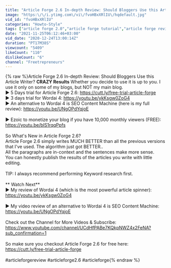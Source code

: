 ```yaml
---
title: "Article Forge 2.6 In-depth Review: Should Bloggers Use this Article Writer? **CRAZY Results**"
image: "https:\/\/i.ytimg.com\/vi\/fvoHBxXRlIU\/hqdefault.jpg"
vid_id: "fvoHBxXRlIU"
categories: "Howto-Style"
tags: ["article forge 2.0","article forge tutorial","article forge review"]
date: "2021-11-25T06:12:46+03:00"
vid_date: "2020-12-24T13:00:14Z"
duration: "PT17M38S"
viewcount: "5409"
likeCount: "110"
dislikeCount: "6"
channel: "Freetrepreneurs"
---
```

{% raw %}Article Forge 2.6 In-depth Review: Should Bloggers Use this Article Writer? **CRAZY Results**  Whether you decide to use it is up to you. I use it only on some of my blogs, but NOT my main blog.<br />▶  5 Days trial for Article Forge 2.6: <a rel="nofollow" target="blank" href="https://cutt.ly/free-trial-article-forge">https://cutt.ly/free-trial-article-forge</a><br />▶  3 days trial for Wordai 4: <a rel="nofollow" target="blank" href="https://youtu.be/ykKsgw0ZoG4">https://youtu.be/ykKsgw0ZoG4</a><br />▶ An alternative to Wordai 4 is SEO Content Machine (here is my full review): <a rel="nofollow" target="blank" href="https://youtu.be/UNgOPdYqjoE">https://youtu.be/UNgOPdYqjoE</a><br /><br />▶ Ezoic to monetize your blog if you have 10,000 monthly viewers (FREE): <a rel="nofollow" target="blank" href="https://youtu.be/blS1rqqPpfs">https://youtu.be/blS1rqqPpfs</a> <br /><br />So What's New in Article Forge 2.6?<br />Article Forge 2.6 simply writes MUCH BETTER than all the previous versions that I've used. The algorithm just got BETTER.. <br />All the paragraphs are in-context and the sentences make more sense.<br />You can honestly publish the results of the articles you write with little editing.<br /><br />TIP: I always recommend performing Keyword research first.<br /><br />** Watch Next**<br />▶  My review of Wordai 4 (which is the most powerful article spinner): <a rel="nofollow" target="blank" href="https://youtu.be/ykKsgw0ZoG4">https://youtu.be/ykKsgw0ZoG4</a><br /><br />▶ My video review of an alternative to Wordai 4 is SEO Content Machine: <a rel="nofollow" target="blank" href="https://youtu.be/UNgOPdYqjoE">https://youtu.be/UNgOPdYqjoE</a><br /><br />Check out the Channel for More Videos &amp; Subscribe: <a rel="nofollow" target="blank" href="https://www.youtube.com/channel/UCdHfPABe7KQkpNWZ4x2FeNA?sub_confirmation=1">https://www.youtube.com/channel/UCdHfPABe7KQkpNWZ4x2FeNA?sub_confirmation=1</a><br /><br />So make sure you checkout Article Forge 2.6 for free here: <a rel="nofollow" target="blank" href="https://cutt.ly/free-trial-article-forge">https://cutt.ly/free-trial-article-forge</a><br /><br />#articleforgereview #articleforge2.6 #articleforge{% endraw %}
